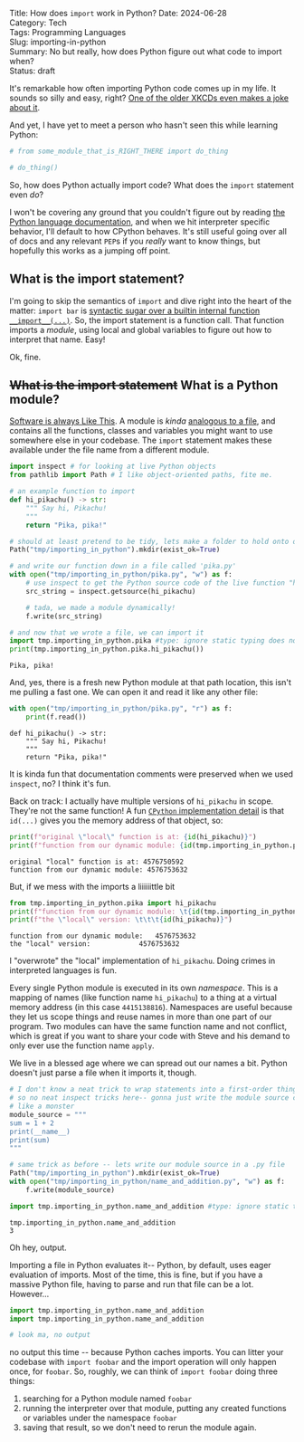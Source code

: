 Title: How does `import` work in Python?
Date: 2024-06-28   
Category: Tech   
Tags: Programming Languages   
Slug: importing-in-python  
Summary: No but really, how does Python figure out what code to import when?   
Status: draft

It's remarkable how often importing Python code comes up in my life. It sounds so silly and easy, right? [One of the older XKCDs even makes a joke about it](https://xkcd.com/353/).

And yet, I have yet to meet a person who hasn't seen this while learning Python:


```python
# from some_module_that_is_RIGHT_THERE import do_thing

# do_thing()
```

So, how does Python actually import code? What does the `import` statement even _do_?

I won't be covering any ground that you couldn't figure out by reading [the Python language documentation](https://docs.python.org/3/library/importlib.html), and when we hit interpreter specific behavior, I'll default to how CPython behaves. It's still useful going over all of docs and any relevant `PEP`s if you _really_ want to know things, but hopefully this works as a jumping off point.

## What is the import statement?

I'm going to skip the semantics of `import` and dive right into the heart of the matter: `import bar` is [syntactic sugar over a builtin internal function `__import__(...)`](https://docs.python.org/3/library/functions.html#import__). So, the import statement is a function call. That function imports a *module*, using local and global variables to figure out how to interpret that name. Easy!

Ok, fine.

## ~~What is the import statement~~ What is a Python module?
[Software is always Like This](https://www.stilldrinking.org/programming-sucks). A module is _kinda_ [analogous to a file](https://docs.python.org/3.12/tutorial/modules.html), and contains all the functions, classes and variables you might want to use somewhere else in your codebase. The `import` statement makes these available under the file name from a different module.


```python
import inspect # for looking at live Python objects
from pathlib import Path # I like object-oriented paths, fite me.

# an example function to import
def hi_pikachu() -> str:
    """ Say hi, Pikachu!
    """
    return "Pika, pika!"

# should at least pretend to be tidy, lets make a folder to hold onto our code
Path("tmp/importing_in_python").mkdir(exist_ok=True)

# and write our function down in a file called 'pika.py'
with open("tmp/importing_in_python/pika.py", "w") as f:
    # use inspect to get the Python source code of the live function "hi_pikachu"
    src_string = inspect.getsource(hi_pikachu)

    # tada, we made a module dynamically!
    f.write(src_string)

# and now that we wrote a file, we can import it
import tmp.importing_in_python.pika #type: ignore static typing does not like BS like this
print(tmp.importing_in_python.pika.hi_pikachu())
```

    Pika, pika!


And, yes, there is a fresh new Python module at that path location, this isn't me pulling a fast one. We can open it and read it like any other file:


```python
with open("tmp/importing_in_python/pika.py", "r") as f:
    print(f.read())
```

    def hi_pikachu() -> str:
        """ Say hi, Pikachu!
        """
        return "Pika, pika!"
    


It is kinda fun that documentation comments were preserved when we used `inspect`, no? I think it's fun.

Back on track: I actually have multiple versions of `hi_pikachu` in scope. They're not the same function! A fun [`CPython` implementation detail](https://docs.python.org/3/library/functions.html#id) is that `id(...)` gives you the memory address of that object, so:


```python
print(f"original \"local\" function is at: {id(hi_pikachu)}")
print(f"function from our dynamic module: {id(tmp.importing_in_python.pika.hi_pikachu)}")
```

    original "local" function is at: 4576750592
    function from our dynamic module: 4576753632


But, if we mess with the imports a liiiiiittle bit


```python
from tmp.importing_in_python.pika import hi_pikachu
print(f"function from our dynamic module: \t{id(tmp.importing_in_python.pika.hi_pikachu)}")
print(f"the \"local\" version: \t\t\t{id(hi_pikachu)}")
```

    function from our dynamic module: 	4576753632
    the "local" version: 			4576753632


I "overwrote" the "local" implementation of `hi_pikachu`. Doing crimes in interpreted languages is fun.

Every single Python module is executed in its own _namespace_. This is a mapping of names (like function name `hi_pikachu`) to a thing at a virtual memory address (in this case `4415138816`). Namespaces are useful because they let us scope things and reuse names in more than one part of our program. Two modules can have the same function name and not conflict, which is great if you want to share your code with Steve and his demand to only ever use the function name `apply`. 

We live in a blessed age where we can spread out our names a bit. Python doesn't just parse a file when it imports it, though.


```python
# I don't know a neat trick to wrap statements into a first-order thing in Python
# so no neat inspect tricks here-- gonna just write the module source code as a bare string
# like a monster
module_source = """
sum = 1 + 2
print(__name__)
print(sum)
"""

# same trick as before -- lets write our module source in a .py file
Path("tmp/importing_in_python").mkdir(exist_ok=True)
with open("tmp/importing_in_python/name_and_addition.py", "w") as f:
    f.write(module_source)

import tmp.importing_in_python.name_and_addition #type: ignore static typing does not like this
```

    tmp.importing_in_python.name_and_addition
    3


Oh hey, output.

Importing a file in Python evaluates it-- Python, by default, uses eager evaluation of imports. Most of the time, this is fine, but if you have a massive Python file, having to parse and run that file can be a lot. However...


```python
import tmp.importing_in_python.name_and_addition
import tmp.importing_in_python.name_and_addition

# look ma, no output
```

no output this time -- because Python caches imports. You can litter your codebase with `import foobar` and the import operation will only happen once, for `foobar`. So, roughly, we can think of `import foobar` doing three things:
1. searching for a Python module named `foobar`
2. running the interpreter over that module, putting any created functions or variables under the namespace `foobar`
3. saving that result, so we don't need to rerun the module again.


